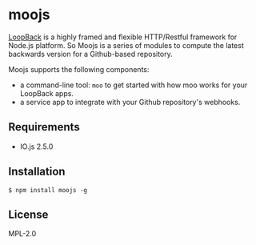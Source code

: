 # moojs

[LoopBack](https://github.com/strongloop/loopback) is a highly framed and 
flexible HTTP/Restful framework for Node.js platform. So Moojs is a series 
of modules to compute the latest backwards version for a Github-based repository.

Moojs supports the following components:

+ a command-line tool: `moo` to get started with how moo works for your LoopBack apps.
+ a service app to integrate with your Github repository's webhooks.

## Requirements

+ IO.js 2.5.0

## Installation

```
$ npm install moojs -g
```

## License

MPL-2.0
